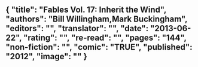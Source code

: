 {
 "title": "Fables Vol. 17: Inherit the Wind",
 "authors": "Bill Willingham,Mark Buckingham",
 "editors": "",
 "translator": "",
 "date": "2013-06-22",
 "rating": "",
 "re-read": "",
 "pages": "144",
 "non-fiction": "",
 "comic": "TRUE",
 "published": "2012",
 "image": ""
}
---

